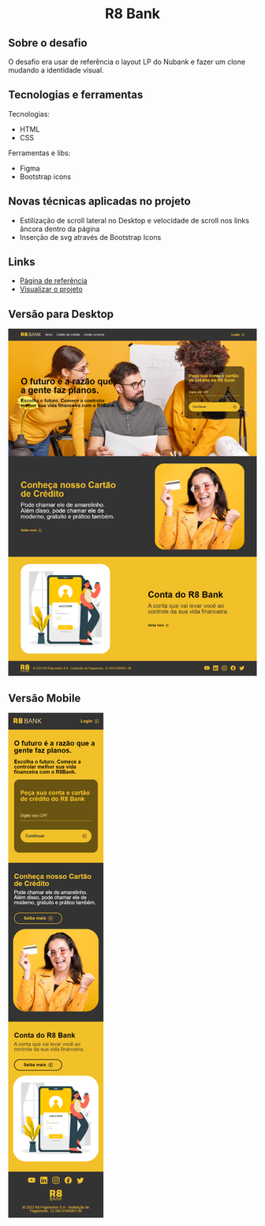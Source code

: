 <h1 align="center" id="top">R8 Bank</h1>

<h2>Sobre o desafio</h2>

  O desafio era usar de referência o layout LP do Nubank e fazer um clone mudando a identidade visual.

<h2>Tecnologias e ferramentas</h2>

Tecnologias:
* HTML
* CSS

Ferramentas e libs:
* Figma
* Bootstrap icons

<h2>Novas técnicas aplicadas no projeto</h2>

* Estilização de scroll lateral no Desktop e velocidade de scroll nos links âncora dentro da página
* Inserção de svg através de Bootstrap Icons

 
<h2>Links</h2>

* <a href="https://nubank.com.br/" target="_blank">Página de referência</a>
* <a href="https://vast-reason.surge.sh/" target="_blank">Visualizar o projeto</a>

<h2>Versão para Desktop</h2>
 
<img src="./src/img/tela-desktop.png">

<h2>Versão Mobile</h2>

<img src="./src/img/tela-celular.png">
